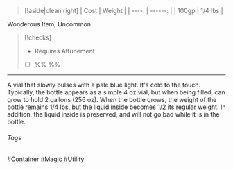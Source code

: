 > [!aside|clean right]
>|  Cost |  Weight |
>| ----: | ------: |
>| 100gp | 1/4 lbs |

Wonderous Item, Uncommon

> [!checks]
> - Requires Attunement‎ ‎ ‎ 
>  - [ ] %% %%


****
A vial that slowly pulses with a pale blue light. It's cold to the touch. Typically, the bottle appears as a simple 4 oz vial, but when being filled, can grow to hold 2 gallons (256 oz). When the bottle grows, the weight of the bottle remains 1/4 lbs, but the liquid inside becomes 1/2 its regular weight.
In addition, the liquid inside is preserved, and will not go bad while it is in the bottle.

###### Tags
#Container #Magic #Utility